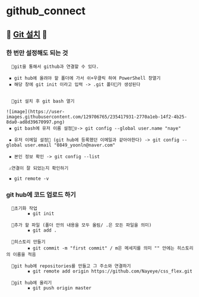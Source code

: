 # github_connect

## 🌼 [Git 설치](https://git-scm.com/download/win) 🌼

### 한 번만 설정해도 되는 것
      
      📌git을 통해서 github과 연결할 수 있다.
      
     ▪️ git hub에 올려야 할 폴더에 가서 쉬+우클릭 하여 PowerShell 창열기
     ▪️ 해당 창에 git init 이라고 입력 -> .git 폴더📁가 생성된다
     
     
      📌git 설치 후 git bash 열기
    
    ![image](https://user-images.githubusercontent.com/129706765/235417931-2770a1eb-14f2-4b25-8da0-ad8d39670997.png)
     ▪️ git bash에 유저 이름 설정💁‍♀️-> git config --global user.name "naye"

     ▪️ 유저 이메일 설정📧 (git hub에 등록했던 이메일과 같아야한다) -> git config --global user.email "0849_yoonln@naver.com"
     
     ▪️ 본인 정보 확인 -> git config --list
     
     ⚠️연결이 잘 되었는지 확인하기
      
     ▪️ git remote -v
      


### git hub에 코드 업로드 하기
      
      📌초기화 작업
            ▪️ git init
            
      📌추가 할 파일 (폴더 안의 내용을 모두 올림/ .은 모든 파일을 의미)
            ▪️ git add .
      
      📌히스토리 만들기
            ▪️ git commit -m "first commit" / m은 메세지를 의미 "" 안에는 히스토리의 이름을 적음
      
      📌git hub에 repositories를 만들고 그 주소와 연결하기    
            ▪️ git remote add origin https://github.com/Nayeye/css_flex.git
            
      📌git hub에 올리기 
            ▪️ git push origin master
